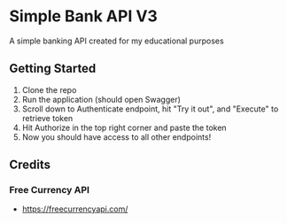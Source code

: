 # Simple Bank API V3

A simple banking API created for my educational purposes

## Getting Started

1. Clone the repo
2. Run the application (should open Swagger)
3. Scroll down to Authenticate endpoint, hit "Try it out", and "Execute" to retrieve token
4. Hit Authorize in the top right corner and paste the token
5. Now you should have access to all other endpoints!

## Credits 

### Free Currency API
 - https://freecurrencyapi.com/
